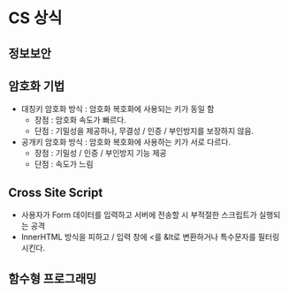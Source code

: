 # CS 상식

## 정보보안

## 암호화 기법

- 대칭키 암호화 방식 : 암호화 복호화에 사용되는 키가 동일 함
  - 장점 : 암호화 속도가 빠르다.
  - 단점 : 기밀성을 제공하나, 무결성 / 인증 / 부인방지를 보장하지 않음.
- 공개키 암호화 방식 : 암호화 복호화에 사용하는 키가 서로 다르다.
  - 장점 : 기밀성 / 인증 / 부인방지 기능 제공
  - 단점 : 속도가 느림

## Cross Site Script

- 사용자가 Form 데이터를 입력하고 서버에 전송할 시 부적절한 스크립트가 실행되는 공격
- InnerHTML 방식을 피하고 / 입력 창에 <를 &lt로 변환하거나 특수문자를 필터링 시킨다.

## 함수형 프로그래밍

